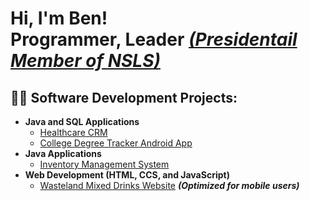 <h1>Hi, I'm Ben! <br/><a>Programmer, </a><a>Leader </a><b><i><a href="https://www.nsls.org/about/">(Presidentail Member of NSLS)</a></b></i></h1>

<h2>👨‍💻 Software Development Projects:</h2>

- <b>Java and SQL Applications</b>
  - [Healthcare CRM](https://github.com/dsklnr/Healthcare_CRM_Application)
  - [College Degree Tracker Android App](https://github.com/dsklnr/College_Degree_Tracker)
- <b>Java Applications</b>
  - [Inventory Management System](https://github.com/dsklnr/Inventory_System)
- <b>Web Development (HTML, CCS, and JavaScript)</b>
  - [Wasteland Mixed Drinks Website](http://wastelandmixeddrinks.com/) <b><i>(Optimized for mobile users)</b></i>

<!--
<h2> 🤳 Connect with me:</h2>

[<img align="left" alt="JoshMadakor | YouTube" width="22px" src="https://cdn.jsdelivr.net/npm/simple-icons@v3/icons/youtube.svg" />][youtube]
[<img align="left" alt="JoshMadakor | Twitter" width="22px" src="https://cdn.jsdelivr.net/npm/simple-icons@v3/icons/twitter.svg" />][twitter]
[<img align="left" alt="JoshMadakor | LinkedIn" width="22px" src="https://cdn.jsdelivr.net/npm/simple-icons@v3/icons/linkedin.svg" />][linkedin]
[<img align="left" alt="JoshMadakor | Instagram" width="22px" src="https://cdn.jsdelivr.net/npm/simple-icons@v3/icons/instagram.svg" />][instagram]

[twitter]: https://twitter.com/joshmadakor
[youtube]: https://www.youtube.com/c/joshmadakor
[instagram]: https://www.instagram.com/joshmadakor/
[linkedin]: https://linkedin.com/in/joshmadakor
-->

<!--
**joshmadakor1/joshmadakor1** is a ✨ _special_ ✨ repository because its `README.md` (this file) appears on your GitHub profile.

Here are some ideas to get you started:

- 🔭 I’m currently working on ...
- 🌱 I’m currently learning ...
- 👯 I’m looking to collaborate on ...
- 🤔 I’m looking for help with ...
- 💬 Ask me about ...
- 📫 How to reach me: ...
- 😄 Pronouns: ...
- ⚡ Fun fact: ...
-->
